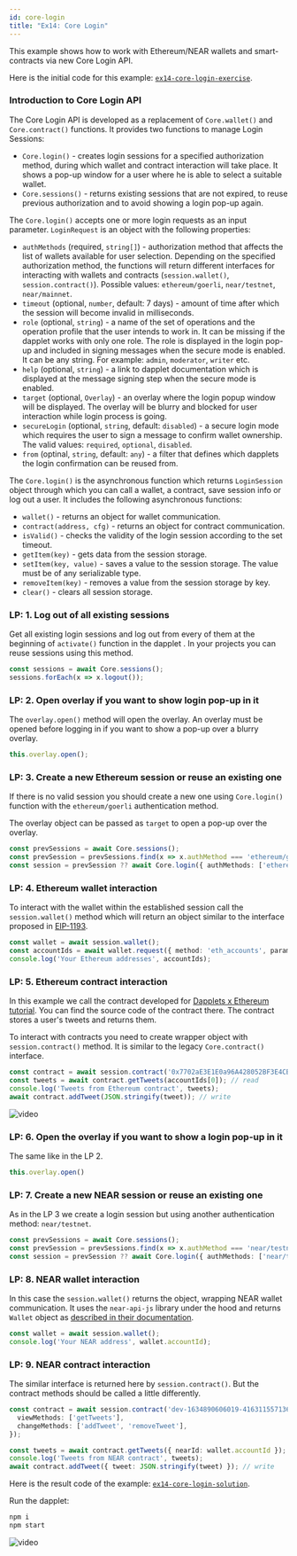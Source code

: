 ```yaml
---
id: core-login
title: "Ex14: Core Login"
---
```


This example shows how to work with Ethereum/NEAR wallets and smart-contracts via new Core Login API.

Here is the initial code for this example: [`ex14-core-login-exercise`](https://github.com/dapplets/dapplet-template/tree/ex14-core-login-exercise).

### Introduction to Core Login API

The Core Login API is developed as a replacement of `Core.wallet()` and `Core.contract()` functions. It provides two functions to manage Login Sessions:

* `Core.login()` - creates login sessions for a specified authorization method, during which wallet and contract interaction will take place. It shows a pop-up window for a user where he is able to select a suitable wallet. 
* `Core.sessions()` - returns existing sessions that are not expired, to reuse previous authorization and to avoid showing a login pop-up again.

The `Core.login()` accepts one or more login requests as an input parameter. `LoginRequest` is an object with the following properties:

* `authMethods` (required, `string[]`) - authorization method that affects the list of wallets available for user selection. Depending on the specified authorization method, the functions will return different interfaces for interacting with wallets and contracts (`session.wallet()`, `session.contract()`). Possible values: `ethereum/goerli`, `near/testnet`, `near/mainnet`.
* `timeout` (optional, `number`, default: 7 days) - amount of time after which the session will become invalid in milliseconds.
* `role` (optional, `string`) - a name of the set of operations and the operation profile that the user intends to work in. It can be missing if the dapplet works with only one role. The role is displayed in the login pop-up and included in signing messages when the secure mode is enabled. It can be any string. For example: `admin`, `moderator`, `writer` etc.
* `help` (optional, `string`) - a link to dapplet documentation which is displayed at the message signing step when the secure mode is enabled.
* `target` (optional, `Overlay`) - an overlay where the login popup window will be displayed. The overlay will be blurry and blocked for user interaction while login process is going.
* `secureLogin` (optional, `string`, default: `disabled`) - a secure login mode which requires the user to sign a message to confirm wallet ownership. The valid values: `required`, `optional`, `disabled`.
* `from` (optinal, `string`, default: `any`) - a filter that defines which dapplets the login confirmation can be reused from.

The `Core.login()` is the asynchronous function which returns `LoginSession` object through which you can call a wallet, a contract, save session info or log out a user. It includes the following asynchronous functions:

* `wallet()` - returns an object for wallet communication.
* `contract(address, cfg)` - returns an object for contract communication.
* `isValid()` - checks the validity of the login session according to the set timeout.
* `getItem(key)` - gets data from the session storage.
* `setItem(key, value)` - saves a value to the session storage. The value must be of any serializable type.
* `removeItem(key)` - removes a value from the session storage by key.
* `clear()` - clears all session storage.


### LP: 1. Log out of all existing sessions

Get all existing login sessions and log out from every of them at the beginning of `activate()` function in the dapplet . In your projects you can reuse sessions using this method.

```typescript
const sessions = await Core.sessions();
sessions.forEach(x => x.logout());
```

### LP: 2. Open overlay if you want to show login pop-up in it

The `overlay.open()` method will open the overlay. An overlay must be opened before logging in if you want to show a pop-up over a blurry overlay.

```typescript
this.overlay.open();
```

### LP: 3. Create a new Ethereum session or reuse an existing one

If there is no valid session you should create a new one using `Core.login()` function with the `ethereum/goerli` authentication method.

The overlay object can be passed as `target` to open a pop-up over the overlay.

```typescript
const prevSessions = await Core.sessions();
const prevSession = prevSessions.find(x => x.authMethod === 'ethereum/goerli');
const session = prevSession ?? await Core.login({ authMethods: ['ethereum/goerli'], target: this.overlay });
```

### LP: 4. Ethereum wallet interaction

To interact with the wallet within the established session call the `session.wallet()` method which will return an object similar to the interface proposed in [EIP-1193](https://github.com/ethereum/EIPs/blob/master/EIPS/eip-1193.md).

```typescript
const wallet = await session.wallet();
const accountIds = await wallet.request({ method: 'eth_accounts', params: [] });
console.log('Your Ethereum addresses', accountIds);
```

### LP: 5. Ethereum contract interaction

In this example we call the contract developed for [Dapplets x Ethereum tutorial](https://github.com/dapplets/dapplets-eth-example). You can find the source code of the contract there. The contract stores a user's tweets and returns them.

To interact with contracts you need to create wrapper object with `session.contract()` method. It is similar to the legacy `Core.contract()` interface.

```typescript
const contract = await session.contract('0x7702aE3E1E0a96A428052BF3E4CB94965F5C0d7F', ABI);
const tweets = await contract.getTweets(accountIds[0]); // read
console.log('Tweets from Ethereum contract', tweets);
await contract.addTweet(JSON.stringify(tweet)); // write
```
![video](/video/ex_14_2.gif)
### LP: 6. Open the overlay if you want to show a login pop-up in it

The same like in the LP 2.

```typescript
this.overlay.open()
```

### LP: 7. Create a new NEAR session or reuse an existing one

As in the LP 3 we create a login session but using another authentication method: `near/testnet`.

```typescript
const prevSessions = await Core.sessions();
const prevSession = prevSessions.find(x => x.authMethod === 'near/testnet');
const session = prevSession ?? await Core.login({ authMethods: ['near/testnet'], target: this.overlay });
```

### LP: 8. NEAR wallet interaction

In this case the `session.wallet()` returns the object, wrapping NEAR wallet communication. It uses the `near-api-js` library under the hood and returns `Wallet` object as [described in their documentation](https://github.com/near/near-api-js).

```typescript
const wallet = await session.wallet();
console.log('Your NEAR address', wallet.accountId);
```

### LP: 9. NEAR contract interaction

The similar interface is returned here by `session.contract()`. But the contract methods should be called a little differently.

```typescript
const contract = await session.contract('dev-1634890606019-41631155713650', {
  viewMethods: ['getTweets'],
  changeMethods: ['addTweet', 'removeTweet'],
});

const tweets = await contract.getTweets({ nearId: wallet.accountId }); // read
console.log('Tweets from NEAR contract', tweets);
await contract.addTweet({ tweet: JSON.stringify(tweet) }); // write
```

Here is the result code of the example: [`ex14-core-login-solution`](https://github.com/dapplets/dapplet-template/tree/ex14-core-login-solution).

Run the dapplet:

```bash
npm i
npm start
```
![video](/video/ex_14_1.gif)

